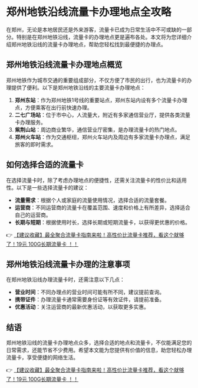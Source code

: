 # 郑州地铁沿线流量卡办理地点全攻略

在郑州，无论是本地居民还是外来游客，流量卡已成为日常生活中不可或缺的一部分。特别是在郑州地铁沿线，流量卡的办理地点更是遍布各处。本文将为您详细介绍郑州地铁沿线的流量卡办理地点，帮助您轻松找到最便捷的办理点。

## 郑州地铁沿线流量卡办理地点概览

郑州地铁作为城市交通的重要组成部分，不仅方便了市民的出行，也为流量卡的办理提供了便利。以下是郑州地铁沿线的主要流量卡办理地点：

1. **郑州东站**：作为郑州地铁1号线的重要站点，郑州东站内设有多个流量卡办理点，方便乘客在出行前快速办理。
2. **二七广场站**：位于市中心，人流量大，附近有多家通信营业厅，提供各类流量卡办理服务。
3. **紫荆山站**：周边商业繁华，通信营业厅密集，是办理流量卡的热门地点。
4. **郑州火车站**：作为交通枢纽，郑州火车站内及周边有多家流量卡办理点，满足旅客的即时需求。

## 如何选择合适的流量卡

在选择流量卡时，除了考虑办理地点的便捷性，还需关注流量卡的性价比和适用性。以下是一些选择流量卡的建议：

- **流量需求**：根据个人或家庭的流量使用情况，选择合适的流量套餐。
- **运营商**：不同运营商的流量卡在覆盖范围、速度和价格上有所差异，选择适合自己的运营商。
- **长期与短期**：根据使用时长，选择长期或短期流量卡，以获得更优惠的价格。

👉 [【建议收藏】最全聚合流量卡指南来啦！高性价比流量卡推荐，看这个就够了！19元 100G长期流量卡 ！！](https://bit.ly/Liuliangka)

## 郑州地铁沿线流量卡办理的注意事项

在郑州地铁沿线办理流量卡时，还需注意以下几点：

- **营业时间**：不同办理点的营业时间可能有所不同，建议提前查询。
- **携带证件**：办理流量卡通常需要身份证等有效证件，请提前准备。
- **优惠活动**：关注运营商的最新优惠活动，以获取更多实惠。

## 结语

郑州地铁沿线的流量卡办理地点众多，选择合适的地点和流量卡，不仅能满足您的日常需求，还能节省不少费用。希望本文能为您提供有价值的信息，助您轻松办理流量卡，享受便捷的网络生活。

👉 [【建议收藏】最全聚合流量卡指南来啦！高性价比流量卡推荐，看这个就够了！19元 100G长期流量卡 ！！](https://bit.ly/Liuliangka)